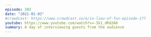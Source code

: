 ```yaml
---
episode: 283
date: "2021-01-03"
#crowdcast: https://www.crowdcast.io/e/in-lieu-of-fun-episode-177
youtube: https://www.youtube.com/watch?v=-Ik1_dRd2A0
summary: A day of interviewing guests from the audience
---
```

